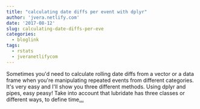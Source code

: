 ```yaml
---
title: "calculating date diffs per event with dplyr"
author: 'jvera.netlify.com'
date: '2017-08-12'
slug: calculating-date-diffs-per-eve
categories:
  - bloglink
tags:
  - rstats
  - jveranetlifycom
---
```


Sometimes you'd need to calculate rolling date diffs from a vector or a data frame when you're manipulating repeated events from different categories. It's very easy and I'll show you three different methods. Using dplyr and pipes, easy peasy! Take into account that lubridate has three classes or different ways, to define time[... <i class="fas fa-external-link-alt"></i>](http://jvera.netlify.com/post/2017/08/12/calculating-date-diffs-per-grouped-events-with-dplyr/)


